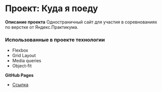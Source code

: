 # Проект: Куда я поеду

**Описание проекта**
Одностраничный сайт для участия в соревнованиях по верстке от Яндекс.Практикума.

### Иcпользованные в проекте технологии
* Flexbox
* Grid Layout
* Media queries
* Object-fit

**GitHub Pages**
* [Ссылка](https://chashchinavera.github.io/kuda-ya-poedu/)
